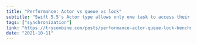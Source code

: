 ```yaml
---
title: "Performance: Actor vs queue vs lock"
subtitle: "Swift 5.5's Actor type allows only one task to access their mutable state at a time. This provides one method of implementing synchronization, which prevents threads from accessing shared data at the same time. In this short but interesting post, Marin Todorov benchmarks the performance of three methods of implementing synchronization in Swift - Actor, DispatchQueue, and Lock."
tags: ["synchronization"]
link: "https://trycombine.com/posts/performance-actor-queue-lock-benchmark/"
date: "2021-10-11"
---
```

